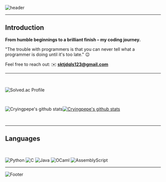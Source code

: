 ![header](https://image.pollinations.ai/prompt/dynamic%20vibrant%20color%20gradient%20header%20banner)

---

## **Introduction**

**From humble beginnings to a brilliant finish – my coding journey.**

"The trouble with programmers is that you can never tell what a programmer is doing until it's too late." 😉

Feel free to reach out: ✉️ **sktjdqls123@gmail.com**

---

<br/>

![Solved.ac Profile](http://mazassumnida.wtf/api/v2/generate_badge?boj=cryingpepe)

<br/>

![Cryingpepe's github stats](https://github-readme-stats.vercel.app/api?username=Cryingpepe&show_icons=true)[![Cryingpepe's github stats](https://github-readme-stats.vercel.app/api/top-langs/?username=Cryingpepe&show_icons=true&hide_border=true&title_color=004386&icon_color=004386&layout=compact)](https://github.com/Cryingpepe)

<br/>

---

## **Languages**

<br/>

![Python](https://img.shields.io/badge/python-3670A0?style=for-the-badge&logo=python&logoColor=ffdd54)
![C](https://img.shields.io/badge/c-%2300599C.svg?style=for-the-badge&logo=c&logoColor=white)
![Java](https://img.shields.io/badge/java-%23ED8B00.svg?style=for-the-badge&logo=openjdk&logoColor=white)
![OCaml](https://img.shields.io/badge/OCaml-%23E98407.svg?style=for-the-badge&logo=ocaml&logoColor=white)
![AssemblyScript](https://img.shields.io/badge/assembly%20script-%23000000.svg?style=for-the-badge&logo=assemblyscript&logoColor=white)

---

![Footer](https://capsule-render.vercel.app/api?type=waving&color=A3DCBE&height=200&section=footer)
